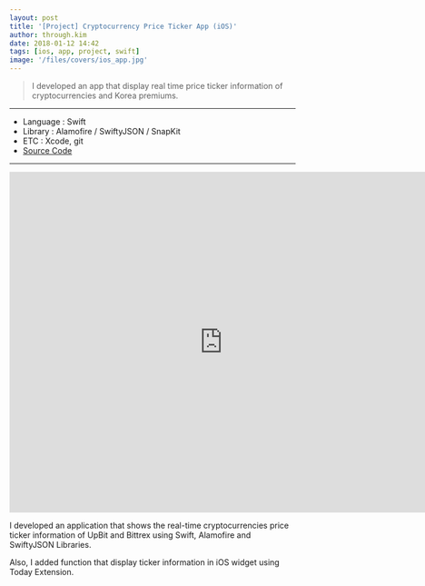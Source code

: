 ```yaml
---
layout: post
title: '[Project] Cryptocurrency Price Ticker App (iOS)'
author: through.kim
date: 2018-01-12 14:42
tags: [ios, app, project, swift]
image: '/files/covers/ios_app.jpg'
---
```


>I developed an app that display real time price ticker information of cryptocurrencies and Korea premiums.

---

* Language : Swift
* Library : Alamofire / SwiftyJSON / SnapKit
* ETC : Xcode, git
* [Source Code](https://github.com/ThroughKim/cryptopremium)

---

<iframe width="750" height="600" src="https://www.youtube.com/embed/oaY3J61lphk" frameborder="0" allow="autoplay; encrypted-media" allowfullscreen></iframe>

I developed an application that shows the real-time cryptocurrencies price ticker information of UpBit and Bittrex 
using Swift, Alamofire and SwiftyJSON Libraries. 

Also, I added function that display ticker information in iOS widget using Today Extension.